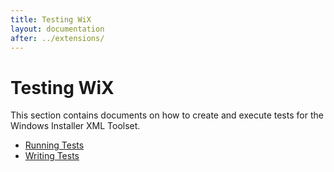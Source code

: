 ```yaml
---
title: Testing WiX
layout: documentation
after: ../extensions/
---
```


# Testing WiX

This section contains documents on how to create and execute tests for the Windows Installer XML Toolset.

* [Running Tests](tests_runningtests.md)
* [Writing Tests](tests_writingtests.md)
